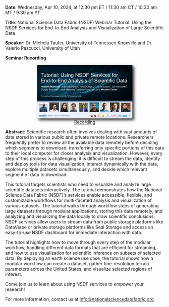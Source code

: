 
**Date**: Wednesday, Apr 10, 2024, at 12:30 pm ET / 11:30 am CT / 10:30 am MT / 9:30 am PT 

**Title**: National Science Data Fabric (NSDF) Webinar Tutorial: Using the NSDF Services for End-to-End Analysis and Visualization of Large Scientific Data

**Speaker**: Dr. Michela Taufer, University of Tennessee Knoxville and Dr. Valerio Pascucci, University of Utah

**Seminar Recording**

<p align=center>
<a href="https://drive.google.com/file/d/1-dB0YyPbEOFqG0jdIH6Y1Bmfq_EGEW3b/view?usp=share_link" target="_blank"> <img src="assets/images/tutorial_cover.jpg" width="60%" style="filter: drop-shadow(5px 5px 5px #222);"/></a>
<br>
<a href="https://drive.google.com/file/d/1-dB0YyPbEOFqG0jdIH6Y1Bmfq_EGEW3b/view?usp=share_link" target="_blank">Recording</a>
</p>


**Abstract:** Scientific research often involves dealing with vast amounts of data stored in various public and private remote locations. Researchers frequently prefer to review all the available data remotely before deciding which segments to download, transferring only specific portions of this data to their local computer for closer analysis and visualization. However, every step of this process is challenging: it is difficult to stream the data, identify and deploy tools for data visualization, interact dynamically with the data, explore multiple datasets simultaneously, and decide which relevant segment of data to download. 

This tutorial targets scientists who need to visualize and analyze large scientific datasets interactively. The tutorial demonstrates how the National Science Data Fabric (NSDF)’s services enable accessible, flexible, and customizable workflows for multi-faceted analysis and visualization of various datasets. The tutorial walks through workflow steps of generating large datasets through modular applications, storing this data remotely, and analyzing and visualizing the data locally to draw scientific conclusions. NSDF services allow users to stream data from public storage platforms like DataVerse or private storage platforms like Seal Storage and access an easy-to-use NSDF dashboard for immediate interaction with data. 

The tutorial highlights how to move through every step of the modular workflow, handling different data formats that are efficient for streaming, and how to use visualization for scientific inference on subsets of selected data. By deploying an earth science use case, the tutorial shows how a modular workflow can create a dataset, gather fine-resolution terrain parameters across the United States, and visualize selected regions of interest. 

Come join us to learn about using NSDF services to empower your research!

For more information, contact us at [info@nationalsciencedatafabric.org](mailto:info@nationalsciencedatafabric.org?subject=Tutorial)




